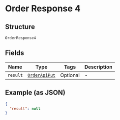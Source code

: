 
# Order Response 4

## Structure

`OrderResponse4`

## Fields

| Name | Type | Tags | Description |
|  --- | --- | --- | --- |
| `result` | [`OrderApiPut`](/doc/models/order-api-put.md) | Optional | - |

## Example (as JSON)

```json
{
  "result": null
}
```

